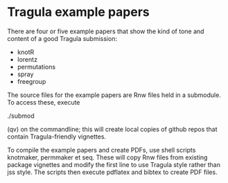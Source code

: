 # Tragula example papers

There are four or five example papers that show the kind of tone and
content of a good Tragula submission:

* knotR
* lorentz
* permutations
* spray
* freegroup

The source files for the example papers are Rnw files held in a
submodule.  To access these, execute

./submod

(qv) on the commandline; this will create local copies of github repos
that contain Tragula-friendly vignettes.

To compile the example papers and create PDFs, use shell scripts
knotmaker, permmaker et seq.  These will copy Rnw files from existing
package vignettes and modify the first line to use Tragula style
rather than jss style.  The scripts then execute pdflatex and bibtex
to create PDF files.

